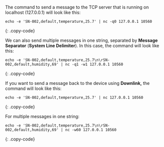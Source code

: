 The command to send a message to the TCP server that is running on localhost (127.0.0.1) will look like this:

```shell
echo -e 'SN-002,default,temperature,25.7' | nc -q0 127.0.0.1 10560
```
{: .copy-code}

We can also send multiple messages in one string, separated by **Message Separator** (**System Line Delimiter**).
In this case, the command will look like this:

```shell
echo -e 'SN-002,default,temperature,25.7\n\rSN-002,default,humidity,69' | nc -q1 -w1 127.0.0.1 10560
```
{: .copy-code}

If you want to send a message back to the device using **Downlink,** the command will look like this:

```shell
echo -e 'SN-002,default,temperature,25.7' | nc 127.0.0.1 10560
```
{: .copy-code}

For multiple messages in one string:

```shell
echo -e 'SN-002,default,temperature,25.7\n\rSN-002,default,humidity,69' | nc -w60 127.0.0.1 10560
```
{: .copy-code}
